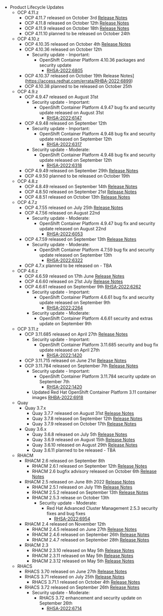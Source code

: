 - Product Lifecycle Updates
    - OCP 4.11.z
        - OCP 4.11.7 released on October 3rd [Release Notes](https://access.redhat.com/errata/RHBA-2022:6732)
        - OCP 4.11.8 released on October 12th [Release Notes](https://access.redhat.com/errata/RHBA-2022:6809)
        - OCP 4.11.9 released on October 18th [Release Notes](https://access.redhat.com/errata/RHBA-2022:6896)
        - OCP 4.11.10 planned to be released on October 24th
    - OCP 4.10.z
        - OCP 4.10.35 released on October 4th [Release Notes](https://access.redhat.com/errata/RHBA-2022:6728)
        - OCP 4.10.36 released on October 12th
            - Security update - Important:
                - OpenShift Container Platform 4.10.36 packages and security update
                    - [RHSA-2022:6805](https://access.redhat.com/errata/RHSA-2022:6805)
        - OCP 4.10.37 released on October 19th Release Notes](https://access.redhat.com/errata/RHBA-2022:6899)
        - OCP 4.10.38 planned to be released on October 25th
    - OCP 4.9.z
        - OCP 4.9.47 released on August 31st
            - Security update - Important:
                - OpenShift Container Platform 4.9.47 bug fix and security update released on August 31st
                    - [RHSA-2022:6147](https://access.redhat.com/errata/RHSA-2022:6147)
        - OCP 4.9.48 released on September 12th
            - Security update - Important:
                - OpenShift Container Platform 4.9.48 bug fix and security update released on September 12th
                    - [RHSA-2022:6317](https://access.redhat.com/errata/RHSA-2022:6317)
            - Security update - Moderate:
                - OpenShift Container Platform 4.9.48 bug fix and security update released on September 12th
                    - [RHSA-2022:6318](https://access.redhat.com/errata/RHSA-2022:6318)
        - OCP 4.9.49 released on September 29th [Release Notes](https://access.redhat.com/errata/RHBA-2022:6678)
        - OCP 4.9.50 planned to be released on October 19th
    - OCP 4.8.z
        - OCP 4.8.49 released on September 14th [Release Notes](https://access.redhat.com/errata/RHBA-2022:6309)
        - OCP 4.8.50 released on September 21st [Release Notes](https://access.redhat.com/errata/RHBA-2022:6511)
        - OCP 4.8.51 released on October 13th [Release Notes](https://access.redhat.com/errata/RHBA-2022:6802)
    - OCP 4.7.z
        - OCP 4.7.55 released on July 25th [Release Notes](https://access.redhat.com/errata/RHSA-2022:5660)
        - OCP 4.7.56 released on August 22nd
            - Security update - Moderate:
                - OpenShift Container Platform 4.9.47 bug fix and security update released on August 22nd
                    - [RHSA-2022:6053](https://access.redhat.com/errata/RHSA-2022:6053)
        - OCP 4.7.59 released on September 13th  [Release Notes](https://access.redhat.com/errata/RHBA-2022:6321)
            - Security update - Moderate:
                - OpenShift Container Platform 4.7.59 bug fix and security update released on September 13th
                    - [RHSA-2022:6322](https://access.redhat.com/errata/RHSA-2022:6322)
        - OCP 4.7.x planned to be released on - TBA
    - OCP 4.6.z
        - OCP 4.6.59 released on 17th June [Release Notes](https://access.redhat.com/errata/RHBA-2022:4948)
        - OCP 4.6.60 released on 21st July [Release Notes](https://access.redhat.com/errata/RHBA-2022:5572)
        - OCP 4.6.61 released on September 9th [RHSA-2022:6262](https://access.redhat.com/errata/RHSA-2022:6262)
            - Security update - Important:
                - OpenShift Container Platform 4.6.61 bug fix and security update released on September 9th
                    - [RHSA-2022:2264](https://access.redhat.com/errata/RHSA-2022:2264)
            - Security update - Moderate:
                - OpenShift Container Platform 4.6.61 security and extras update on September 9th
    - OCP 3.11.z
        - OCP 3.11.685 released on April 27th [Release Notes](https://access.redhat.com/errata/RHBA-2022:1421)
            - Security update - Important:
                - OpenShift Container Platform 3.11.685 security and bug fix update released on April 27th
                    - [RHSA-2022:1420](https://access.redhat.com/errata/RHSA-2022:1420)
        - OCP 3.11.715 released on June 21st [Release Notes](https://access.redhat.com/errata/RHSA-2022:4999)
        - OCP 3.11.784 released on September 7th [Release Notes](https://access.redhat.com/errata/RHBA-2022:6251)
            - Security update - Important:
                - OpenShift Container Platform 3.11.784 security update on September 7th
                    - [RHSA-2022:1420](https://access.redhat.com/errata/RHSA-2022:1420)
            - Updated Red Hat OpenShift Container Platform 3.11 container images [RHBA-2022:6918](https://access.redhat.com/errata/RHBA-2022:6918)
    - Quay
        - Quay 3.7.x
            - Quay 3.7.7 released on August 31st [Release Notes](https://access.redhat.com/errata/RHBA-2022:6154)
            - Quay 3.7.8 released on September 12th [Release Notes](https://access.redhat.com/errata/RHBA-2022:6353)
            - Quay 3.7.9 released on  October 17th [Release Notes](https://access.redhat.com/errata/RHBA-2022:6930)
        - Quay 3.6.x
            - Quay 3.6.8 released on July 5th [Release Notes](https://access.redhat.com/errata/RHBA-2022:5417)
            - Quay 3.6.9 released on August 15th [Release Notes](https://access.redhat.com/errata/RHBA-2022:5801)
            - Quay 3.6.10 released on August 29th [Release Notes](https://access.redhat.com/errata/RHBA-2022:6153)
            - Quay 3.6.11 planned to be released - TBA
    - RHACM
        - RHACM 2.6 released on September 8th
            - RHACM 2.6.1 released on September 12th [Release Notes](https://access.redhat.com/errata/RHSA-2022:5531)
            - RHACM 2.6 bugfix advisory released on October 6th [Release Notes](https://access.redhat.com/errata/RHBA-2022:6836)
        - RHACM 2.5 released on June 8th 2022 [Release Notes](https://access.redhat.com/errata/RHSA-2022:4956)
            - RHACM 2.5.1 released on July 11th [Release Notes](https://access.redhat.com/errata/RHSA-2022:5531)
            - RHACM 2.5.2 released on September 13th [Release Notes](https://access.redhat.com/errata/RHSA-2022:6507)
            - RHACM 2.5.3 release on October 13th
                - Security update - Moderate:
                    - Red Hat Advanced Cluster Management 2.5.3 security fixes and bug fixes
                        - [RHSA-2022:6954](https://access.redhat.com/errata/RHSA-2022:6954)
        - RHACM 2.4 released on November 12th
            - RHACM 2.4.5 released on June 27th [Release Notes](https://access.redhat.com/errata/RHSA-2022:5201)
            - RHACM 2.4.6 released on September 26th [Release Notes](https://access.redhat.com/errata/RHSA-2022:6696)
            - RHACM 2.4.7 released on September 28th [Release Notes](https://access.redhat.com/errata/RHBA-2022:6747)
        - RHACM 2.3
            - RHACM 2.3.10 released on May 5th [Release Notes](https://access.redhat.com/errata/RHSA-2022:1715)
            - RHACM 2.3.11 released on May 5th [Release Notes](https://access.redhat.com/errata/RHSA-2022:5392)
            - RHACM 2.3.12 released on May 5th [Release Notes](https://access.redhat.com/errata/RHSA-2022:6271)
    - RHACS
        - RHACS 3.70 released on June 27th [Release Notes](https://access.redhat.com/errata/RHSA-2022:4880)
        - RHACS 3.71 released on July 25th [Release Notes](https://access.redhat.com/errata/RHSA-2022:5704)
            - RHACS 3.71.1 released on October 4th [Release Notes](https://access.redhat.com/errata/RHBA-2022:6793)
        - RHACS 3.72 released on September 26th [Release Notes](https://access.redhat.com/errata/RHSA-2022:6714)
            - Security update - Moderate:
                - RHACS 3.72 enhancement and security update on September 26th
                    - [RHSA-2022:6714](https://access.redhat.com/errata/RHSA-2022:6714)
  